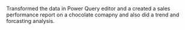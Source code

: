Transformed the data in Power Query editor and a created a sales performance report on a chocolate comapny and also did a trend and forcasting analysis.
